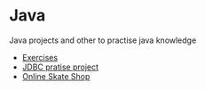 # Java

Java projects and other to practise java knowledge

 - [Exercises](https://github.com/AlvaroSilva94/Java/tree/main/Exercises)
 - [JDBC pratise project](https://github.com/AlvaroSilva94/Java/tree/main/JDBC_project)
 - [Online Skate Shop](https://github.com/AlvaroSilva94/Java/tree/main/Online%20SkateShop)